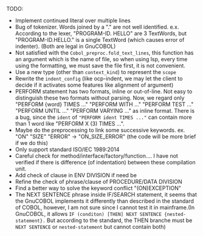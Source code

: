 TODO:
  - Implement continued literal over multiple lines
  - Bug of tokenizer. Words joined by a "." are not well identified. e.x. According to the lexer, "PROGRAM-ID. HELLO" are 3 TextWords, but "PROGRAM-ID.HELLO." is a single TextWord (which causes error of indenter). (Both are legal in GnuCOBOL)
  - Not satisfied with the `Cobol_preproc.fold_text_lines`, this function has an argument which is the name of file, so when using lsp, every time using the formatting, we must save the file first, it is not convenient.
  - Use a new type (other than `context_kind`) to represent the `scope`
  - Rewrite the `indent_config` (like ocp-indent, we may let the client to decide if it activates some features like alignment of argument)
  - PERFORM statement has two formats, inline or out-of-line. Not easy to distinguish these two formats without parsing. Now, we regard only "PERFORM {word} TIMES ..." "PERFORM WITH ..." "PERFORM TEST ..." "PERFORM UNTIL ..." "PERFORM VARYING ..." as inline format.
    There is a bug, since the `ident` of `"PERFORM ident TIMES ..."` can contain more than 1 word like "PERFORM X (3) TIMES ...".
  - Maybe do the preprocessing to link some successive keywords. ex. "ON" "SIZE" "ERROR" -> "ON_SIZE_ERROR" (the code will be more brief if we do this)
  - Only support standard ISO/IEC 1989:2014
  - Careful check for method/interface/factory/function.... I have not verified if there is difference (of indentation) between these compilation unit.
  - Add check of clause in ENV DIVISION if need be
  - Refine the check of phrase/clause of PROCEDURE/DATA DIVISION
  - Find a better way to solve the keyword conflict "(ON)EXCEPTION"
  - The NEXT SENTENCE phrase inside IF/SEARCH statement, it seems that the GnuCOBOL implements it differently than described in the standard of COBOL, however, I am not sure since I cannot test it in mainframe.(In GnuCOBOL, it allows `IF (conditon) [THEN] NEXT SENTENCE {nested-statement}.` But according to the standard, the THEN branche must be `NEXT SENTENCE` or `nested-statement` but cannot contain both)
